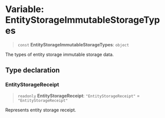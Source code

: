 # Variable: EntityStorageImmutableStorageTypes

> `const` **EntityStorageImmutableStorageTypes**: `object`

The types of entity storage immutable storage data.

## Type declaration

### EntityStorageReceipt

> `readonly` **EntityStorageReceipt**: `"EntityStorageReceipt"` = `"EntityStorageReceipt"`

Represents entity storage receipt.
